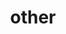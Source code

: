 ---
layout: page
title: other
nav: true
nav_order: 3
dropdown: true
children:
    - title: Books
      permalink: /books/ 
    - title: Movies
      permalink: /movies/
    - title: People
      permalink: /people/
---